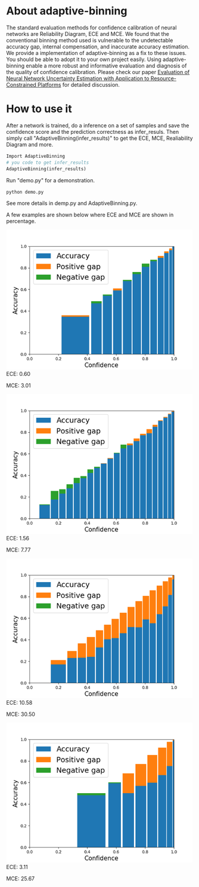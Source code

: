# About adaptive-binning

The standard evaluation methods for confidence calibration of neural networks are Reliability Diagram, ECE and MCE. We found that the conventional binning method used is vulnerable to the undetectable accuracy gap, internal compensation, and inaccurate accuracy estimation. We provide a implementation of adaptive-binning as a fix to these issues. You should be able to adopt it to your own project easily. Using adaptive-binning enable a more robust and informative evaluation and diagnosis of the quality of confidence calibration. Please check our paper [Evaluation of Neural Network Uncertainty Estimation with Application to Resource-Constrained Platforms](https://arxiv.org/abs/1903.02050) for detailed discussion.

# How to use it

After a network is trained, do a inference on a set of samples and save the confidence score and the prediction correctness as infer_resuls. Then simply call "AdaptiveBinning(infer_results)" to get the ECE, MCE, Realiability Diagram and more.
```python
Import AdaptiveBinning
# you code to get infer_results
AdaptiveBinning(infer_results)
```
Run "demo.py" for a demonstration.
```sh
python demo.py
```
See more details in demp.py and AdaptiveBinning.py.

A few examples are shown below where ECE and MCE are shown in percentage.

<img src="Example1.png" alt="drawing" width="500"/>
ECE: 0.60

MCE: 3.01

<img src="Example2.png" alt="drawing" width="500"/>
ECE: 1.56

MCE: 7.77

<img src="Example3.png" alt="drawing" width="500"/>
ECE: 10.58

MCE: 30.50

<img src="Example4.png" alt="drawing" width="500"/>
ECE: 3.11

MCE: 25.67


